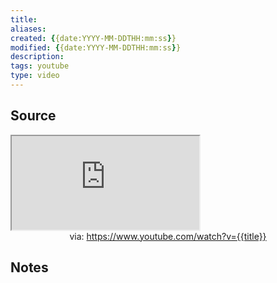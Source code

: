 ```yaml
---
title: 
aliases: 
created: {{date:YYYY-MM-DDTHH:mm:ss}}
modified: {{date:YYYY-MM-DDTHH:mm:ss}}
description: 
tags: youtube
type: video
---
```


## Source

<iframe src="https://www.youtube.com/embed/{{title}}" allow="accelerometer; autoplay; clipboard-write; encrypted-media; gyroscope; picture-in-picture; web-share" referrerpolicy="strict-origin-when-cross-origin" allowfullscreen></iframe>
<center>via: <a href='https://www.youtube.com/watch?v={{title}}' target='_blank' class='external-link'>https://www.youtube.com/watch?v={{title}}</a></center>

## Notes

